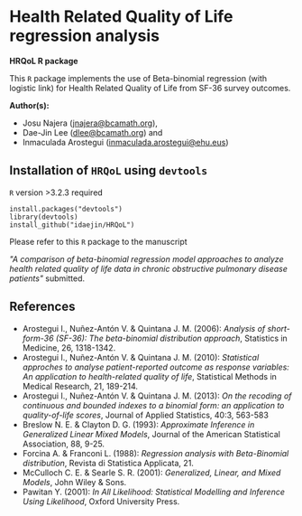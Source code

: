 # Health Related Quality of Life regression analysis

**HRQoL R package**

This `R` package implements the use of Beta-binomial regression (with logistic link) for Health Related Quality of Life from SF-36 survey outcomes.

**Author(s):** 
+ Josu Najera (<jnajera@bcamath.org>), 
+ Dae-Jin Lee (<dlee@bcamath.org>) and 
+ Inmaculada Arostegui (<inmaculada.arostegui@ehu.eus>)


## Installation of  `HRQoL` using `devtools`

`R` version >3.2.3 required

```
install.packages("devtools")
library(devtools)
install_github("idaejin/HRQoL")
```

Please refer to this `R` package to the manuscript 

*"A comparison of beta-binomial regression model approaches to analyze health related quality of life data in chronic obstructive pulmonary disease patients"* submitted. 



## References
* Arostegui I., Nuñez-Antón V. & Quintana J. M. (2006): *Analysis of short-form-36 (SF-36): The beta-binomial distribution approach*, Statistics in Medicine, 26, 1318-1342.
* Arostegui I., Nuñez-Antón V. & Quintana J. M. (2010): *Statistical approches to analyse patient-reported outcome as response variables: An application to health-related quality of life*, Statistical Methods in Medical Research, 21, 189-214.
* Arostegui I., Nuñez-Antón V. & Quintana J. M. (2013): *On the recoding of continuous and bounded indexes to a binomial form: an application to quality-of-life scores*, Journal of Applied Statistics, 40:3, 563-583
* Breslow N. E. & Clayton D. G. (1993): *Approximate Inference in Generalized Linear Mixed Models*, Journal of the American Statistical Association, 88, 9-25.
* Forcina A. & Franconi L. (1988): *Regression analysis with Beta-Binomial distribution*, Revista di Statistica Applicata, 21. 
* McCulloch C. E. & Searle S. R. (2001): *Generalized, Linear, and Mixed Models*, John Wiley & Sons.
* Pawitan Y. (2001): *In All Likelihood: Statistical Modelling and Inference Using Likelihood*, Oxford University Press.

